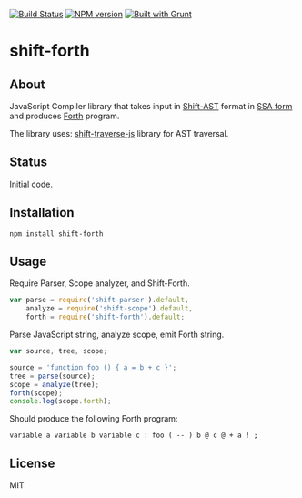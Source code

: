 [![Build Status](https://travis-ci.org/drom/shift-forth.svg?branch=master)](https://travis-ci.org/drom/shift-forth)
[![NPM version](https://img.shields.io/npm/v/shift-forth.svg)](https://www.npmjs.org/package/shift-forth)
[![Built with Grunt](https://cdn.gruntjs.com/builtwith.png)](http://gruntjs.com/)

# shift-forth

## About

JavaScript Compiler library that takes input in [Shift-AST](https://github.com/shapesecurity/shift-spec)
format in
[SSA form](http://en.wikipedia.org/wiki/Static_single_assignment_form)
and produces
[Forth](http://en.wikipedia.org/wiki/Forth_%28programming_language%29)
program.

The library uses:
[shift-traverse-js](https://github.com/Constellation/shift-traverse-js)
library for AST traversal.

## Status

Initial code.

## Installation

```
npm install shift-forth
```

## Usage

Require Parser, Scope analyzer, and Shift-Forth.

```js
var parse = require('shift-parser').default,
    analyze = require('shift-scope').default,
    forth = require('shift-forth').default;
```

Parse JavaScript string, analyze scope, emit Forth string.

```js
var source, tree, scope;

source = 'function foo () { a = b + c }';
tree = parse(source);
scope = analyze(tree);
forth(scope);
console.log(scope.forth);
```

Should produce the following Forth program:

```forth
variable a variable b variable c : foo ( -- ) b @ c @ + a ! ;
```

## License

MIT
